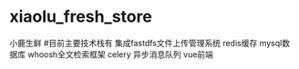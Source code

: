 # xiaolu_fresh_store
小鹿生鲜
#目前主要技术栈有 集成fastdfs文件上传管理系统 redis缓存 mysql数据库 whoosh全文检索框架 celery 异步消息队列 vue前端
